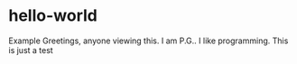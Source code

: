 # hello-world
Example
Greetings, anyone viewing this.
I am P.G.. I like programming. This is just a test
